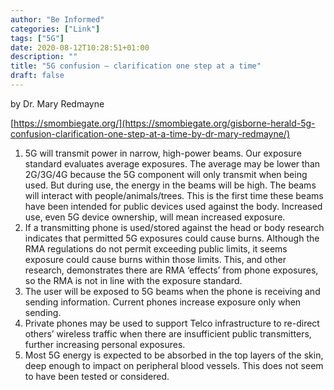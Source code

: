 ```yaml
---
author: "Be Informed"
categories: ["Link"]
tags: ["5G"]
date: 2020-08-12T10:28:51+01:00
description: ""
title: "5G confusion – clarification one step at a time"
draft: false
---
```


by Dr. Mary Redmayne  

[https://smombiegate.org/](https://smombiegate.org/gisborne-herald-5g-confusion-clarification-one-step-at-a-time-by-dr-mary-redmayne/)  

1. 5G will transmit power in narrow, high-power beams. Our exposure standard evaluates average exposures. The average may be lower than 2G/3G/4G because the 5G  component will only transmit when being used. But during use, the energy in the beams will be high. The beams will interact with  people/animals/trees. This is the first time these beams have been  intended for public devices used against the body. Increased use, even  5G device ownership, will mean increased exposure.
2. If a transmitting phone is used/stored against the head or body  research indicates that permitted 5G exposures could cause burns.  Although the RMA regulations do not permit exceeding public limits, it  seems exposure could cause burns within those limits. This, and other  research, demonstrates there are RMA ‘effects’ from phone exposures, so  the RMA is not in line with the exposure standard.
3. The user will be exposed to 5G beams when the phone is receiving and sending information. Current phones increase exposure only when  sending.
4. Private phones may be used to support Telco infrastructure to  re-direct others’ wireless traffic when there are insufficient public  transmitters, further increasing personal exposures.
5. Most 5G energy is expected to be absorbed in the top layers of the  skin, deep enough to impact on peripheral blood vessels. This does not  seem to have been tested or considered.